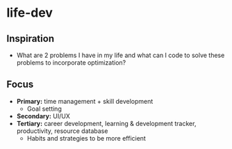 # life-dev
## Inspiration
- What are 2 problems I have in my life and what can I code to solve these problems to incorporate optimization?
## Focus
- **Primary:** time management + skill development
  - Goal setting
- **Secondary:** UI/UX
- **Tertiary:** career development, learning & development tracker, productivity, resource database
  - Habits and strategies to be more efficient
